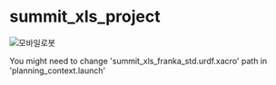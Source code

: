 # summit_xls_project

![모바일로봇](https://github.com/jeonsuhyun/summit_xls/assets/84551536/db314c2d-84c9-41ba-b8b0-53123b2d95c5)

You might need to change 'summit_xls_franka_std.urdf.xacro' path in 'planning_context.launch' 
